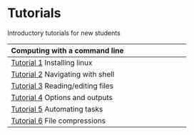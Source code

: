 # Tutorials
Introductory tutorials for new students 

|Computing with a command line <img width=128/>|                                                   
| ---- |  
| [Tutorial 1](https://github.com/bmd-lab/tutorials/wiki/tutorial-1) Installing linux | 
| [Tutorial 2](https://github.com/bmd-lab/tutorials/wiki/tutorial-2) Navigating with shell | 
| [Tutorial 3](https://github.com/bmd-lab/tutorials/wiki/tutorial-3) Reading/editing files | 
| [Tutorial 4](https://github.com/bmd-lab/tutorials/wiki/tutorial-4) Options and outputs | 
| [Tutorial 5](https://github.com/bmd-lab/tutorials/wiki/tutorial-5) Automating tasks |
| [Tutorial 6](https://github.com/bmd-lab/tutorials/wiki/tutorial-6) File compressions |

